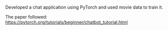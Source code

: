 Developed a chat application using PyTorch and used movie data to train it.

The paper followed: https://pytorch.org/tutorials/beginner/chatbot_tutorial.html
